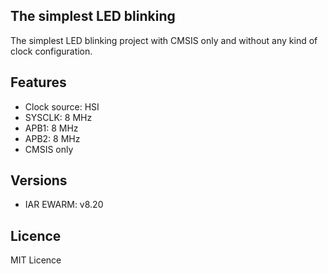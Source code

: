 ## The simplest LED blinking

The simplest LED blinking project with CMSIS only and without any kind
of clock configuration.

## Features
 - Clock source: HSI
 - SYSCLK: 8 MHz
 - APB1: 8 MHz
 - APB2: 8 MHz
 - CMSIS only

## Versions
  - IAR EWARM: v8.20

## Licence
MIT Licence
